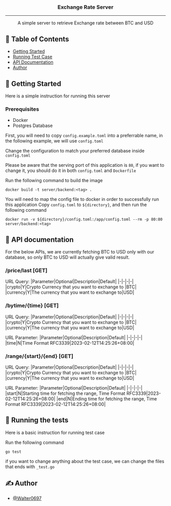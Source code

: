 <h3 align="center">Exchange Rate Server</h3>

<div align="center">
</div>

---

<p align="center"> A simple server to retrieve Exchange rate between BTC and USD
    <br> 
</p>

## 📝 Table of Contents

- [Getting Started](#getting_started)
- [Running Test Case](#tests)
- [API Documentation](#api)
- [Author](#authors)

## 🏁 Getting Started <a name = "getting_started"></a>

Here is a simple instruction for running this server

### Prerequisites

- Docker
- Postgres Database

First, you will need to copy `config.example.toml` into a preferrable name, in the following example, we will use `config.toml`

Change the configuration to match your preferred database inside `config.toml`

Please be aware that the serving port of this application is `80`, if you want to change it, you should do it in both `config.toml` and `Dockerfile`

Run the following command to build the image
```
docker build -t server/backend:<tag> .
```

You will need to map the config file to docker in order to successfully run this application
Copy `config.toml` to `${directory}`, and then run the following command
```
docker run -v ${directory}/config.toml:/app/config.toml --rm -p 80:80 server/backend:<tag>
```

## 🧳 API documentation <a name = "api"></a>

For the below APIs, we are currently fetching BTC to USD only with our database, so only BTC to USD will actually give valid result.

### /price/last [GET]

URL Query:
|Parameter|Optional|Description|Default|
|-|-|-|-|
|crypto|Y|Crypto Currency that you want to exchange to |BTC|
|currency|Y|The currency that you want to exchange to|USD|

### /bytime/{time} [GET]

URL Query:
|Parameter|Optional|Description|Default|
|-|-|-|-|
|crypto|Y|Crypto Currency that you want to exchange to |BTC|
|currency|Y|The currency that you want to exchange to|USD|

URL Parameter:
|Parameter|Optional|Description|Default|
|-|-|-|-|
|time|N|Time Format RFC3339|2023-02-12T14:25:26+08:00|

### /range/{start}/{end} [GET]

URL Query:
|Parameter|Optional|Description|Default|
|-|-|-|-|
|crypto|Y|Crypto Currency that you want to exchange to |BTC|
|currency|Y|The currency that you want to exchange to|USD|

URL Parameter:
|Parameter|Optional|Description|Default|
|-|-|-|-|
|start|N|Starting time for fetching the range, Time Format RFC3339|2023-02-12T14:25:26+08:00|
|end|N|Ending time for fetching the range, Time Format RFC3339|2023-02-12T14:25:26+08:00|

## 🔧 Running the tests <a name = "tests"></a>

Here is a basic instruction for running test case

Run the following command
```
go test
```
if you want to change anything about the test case, we can change the files that ends with `_test.go`

## ✍️ Author <a name = "authors"></a>

- [@Walter0697](https://github.com/Walter0697)